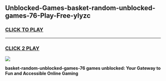 
## Unblocked-Games-basket-random-unblocked-games-76-Play-Free-ylyzc
<h3>
<a href="https://premium76.site?title=basket-random-unblocked-games-76&ref=24M">CLICK TO PLAY</a></h3>
<hr>

<h3>
<a href="https://premium76.site?title=basket-random-unblocked-games-76&ref=24M">CLICK 2 PLAY</a>
  
</h3>

<a href="https://premium76.site?title=basket-random-unblocked-games-76&ref=24M"><img src="https://clearcache.store/games.png"></a>


**basket-random-unblocked-games-76 games unblocked: Your Gateway to Fun and Accessible Online Gaming**
